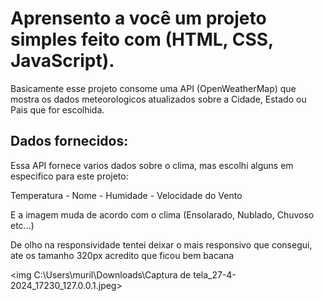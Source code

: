 <h1>Aprensento a você um projeto simples feito com (HTML, CSS, JavaScript).</h1>

<p>Basicamente esse projeto consome uma API (OpenWeatherMap) que mostra os dados meteorologicos atualizados sobre a Cidade, Estado ou Pais que for escolhida.</p>

<h2>Dados fornecidos:</h2>
<p>Essa API fornece varios dados sobre o clima, mas escolhi alguns em especifico para este projeto:</p>
<p>Temperatura - Nome - Humidade - Velocidade do Vento</p>

<p>E a imagem muda de acordo com o clima (Ensolarado, Nublado, Chuvoso etc...)</p>
<p>De olho na responsividade tentei deixar o mais responsivo que consegui, ate os tamanho 320px acredito que ficou bem bacana</p>

<img C:\Users\muril\Downloads\Captura de tela_27-4-2024_17230_127.0.0.1.jpeg>
